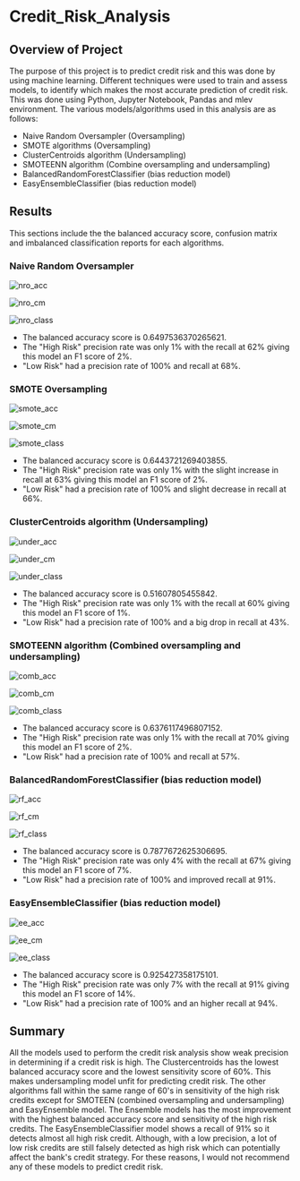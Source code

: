 # Credit_Risk_Analysis

## Overview of Project
The purpose of this project is to predict credit risk and this was done by using machine learning. Different techniques were used to train and assess models, to identify which makes the most accurate prediction of credit risk. This was done using Python, Jupyter Notebook, Pandas and mlev environment. The various models/algorithms used in this analysis are as follows:

- Naive Random Oversampler (Oversampling)
- SMOTE algorithms (Oversampling)
- ClusterCentroids algorithm (Undersampling)
- SMOTEENN algorithm (Combine oversampling and undersampling)
- BalancedRandomForestClassifier (bias reduction model)
- EasyEnsembleClassifier (bias reduction model)

## Results
This sections include the the balanced accuracy score, confusion matrix and imbalanced classification reports for each algorithms.


### Naive Random Oversampler
 
   ![nro_acc](Resources/nro_acc.png)

   ![nro_cm](Resources/nro_cm.png)
   
   ![nro_class](Resources/nro_class.png)


- The balanced accuracy score is 0.6497536370265621.
- The "High Risk" precision rate was only 1% with the recall at 62% giving this model an F1 score of 2%.
- "Low Risk" had a precision rate of 100% and recall at 68%.



### SMOTE Oversampling

   ![smote_acc](Resources/smote_acc.png)

   ![smote_cm](Resources/smote_cm.png)
   
   ![smote_class](Resources/smote_class.png)
   
     
- The balanced accuracy score is 0.6443721269403855.
- The "High Risk" precision rate was only 1% with the slight increase in recall at 63% giving this model an F1 score of 2%.
- "Low Risk" had a precision rate of 100% and slight decrease in recall at 66%.



### ClusterCentroids algorithm (Undersampling)

   ![under_acc](Resources/under_acc.png)

   ![under_cm](Resources/under_cm.png)
   
   ![under_class](Resources/under_class.png)
   
   
- The balanced accuracy score is 0.51607805455842.
- The "High Risk" precision rate was only 1% with the recall at 60% giving this model an F1 score of 1%.
- "Low Risk" had a precision rate of 100% and a big drop in recall at 43%.



### SMOTEENN algorithm (Combined oversampling and undersampling)

   ![comb_acc](Resources/comb_acc.png)

   ![comb_cm](Resources/comb_cm.png)
   
   ![comb_class](Resources/comb_class.png)


- The balanced accuracy score is 0.6376117496807152.
- The "High Risk" precision rate was only 1% with the recall at 70% giving this model an F1 score of 2%.
- "Low Risk" had a precision rate of 100% and recall at 57%.



### BalancedRandomForestClassifier (bias reduction model)

   ![rf_acc](Resources/rf_acc.png)

   ![rf_cm](Resources/rf_cm.png)
   
   ![rf_class](Resources/rf_class.png)


- The balanced accuracy score is 0.7877672625306695.
- The "High Risk" precision rate was only 4% with the recall at 67% giving this model an F1 score of 7%.
- "Low Risk" had a precision rate of 100% and improved recall at 91%.



### EasyEnsembleClassifier (bias reduction model)

   ![ee_acc](Resources/ee_acc.png)

   ![ee_cm](Resources/ee_cm.png)
   
   ![ee_class](Resources/ee_class.png)


- The balanced accuracy score is 0.925427358175101.
- The "High Risk" precision rate was only 7% with the recall at 91% giving this model an F1 score of 14%.
- "Low Risk" had a precision rate of 100% and an higher recall at 94%.


## Summary
All the models used to perform the credit risk analysis show weak precision in determining if a credit risk is high.
The Clustercentroids has the lowest balanced accuracy score and the lowest sensitivity score of 60%. This makes undersampling model unfit for predicting credit risk. The other algorithms fall within the same range of 60's in sensitivity of the high risk credits except for SMOTEEN (combined oversampling and undersampling) and EasyEnsemble model.
The Ensemble models has the most improvement with the highest balanced accuracy score and sensitivity of the high risk credits.
The EasyEnsembleClassifier model shows a recall of 91% so it detects almost all high risk credit. Although, with a low precision, a lot of low risk credits are still falsely detected as high risk which can potentially affect the bank's credit strategy.
For these reasons, I would not recommend any of these models to predict credit risk.
